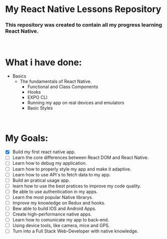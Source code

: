# My React Native Lessons Repository


### This repository was created to contain all my progress learning React Native.
$~$
# What i have done:
+ Basics
  - The fundamentals of React Native.
    * Functional and Class Components
    * Hooks
    * EXPO CLI
    * Running my app on real devices and emulators
    * Basic Styles

$~$
# My Goals:

- [x] Build my first react native app.
- [ ] Learn the core differences between React DOM and React Native.
- [ ] Learn how to debug my application.
- [ ] Learn how to properly style my app and make it adaptive.
- [ ] Learn how to use API`s to fetch data to my app.
- [ ] Build an pratical usage app.
- [ ] learn how to use the best pratices to improve my code quality.
- [ ] Be able to use authentication in my apps.
- [ ] Learn the most popular Native librarys.
- [ ] Improve my knowledge on Redux and hooks.
- [ ] Bew able to build IOS and Android Apps.
- [ ] Create high-performance native apps.
- [ ] Learn how to comunicate my app to back-end.
- [ ] Using device tools, like camera, mice and GPS.
- [ ] Turn into a Full Stack Web-Developer with native knowledge.
